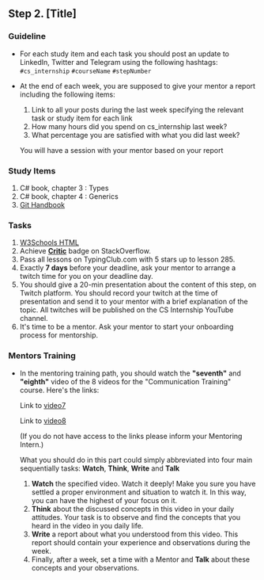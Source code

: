 ## Step 2. [Title]

### Guideline

- For each study item and each task you should post an update to LinkedIn, Twitter and Telegram using the following hashtags:
  `#cs_internship`
  `#courseName`
  `#stepNumber`

- At the end of each week, you are supposed to give your mentor a report including the following items:

  1. Link to all your posts during the last week specifying the relevant task or study item for each link
  2. How many hours did you spend on cs_internship last week?
  3. What percentage you are satisfied with what you did last week?

  You will have a session with your mentor based on your report

### Study Items <!-- omit in toc -->

1.  C# book, chapter 3 : Types
2.  C# book, chapter 4 : Generics
3.  [Git Handbook](https://guides.github.com/introduction/git-handbook/)

### Tasks <!-- omit in toc -->

1.  [W3Schools HTML](https://www.w3schools.com/html/default.asp)
2.  Achieve [**Critic**](https://stackoverflow.com/help/badges/7/critic) badge on StackOverflow.
3.  Pass all lessons on TypingClub.com with 5 stars up to lesson 285.
4.  Exactly **7 days** before your deadline, ask your mentor to arrange a twitch time for you on your deadline day.
5.  You should give a 20-min presentation about the content of this step, on Twitch platform. You should record your twitch at the time of presentation and send it to your mentor with a brief explanation of the topic. All twitches will be published on the CS Internship YouTube channel.
6.  It's time to be a mentor. Ask your mentor to start your onboarding process for mentorship.

### Mentors Training

- In the mentoring training path, you should watch the **"seventh"** and **"eighth"** video of the 8 videos for the "Communication Training" course.  Here's the links:

  Link to [video7](https://drive.google.com/file/d/167Io_enDD8FHxwt5LBc7YNXCzfIuRC8D/view?usp=sharing)

  Link to [video8](https://drive.google.com/file/d/1KcyLrVv_CBgSwF6kFpGSvQ9D5SjFT0Gt/view?usp=sharing)
  
  (If you do not have access to the links please inform your Mentoring Intern.)

  What you should do in this part could simply abbreviated into four main sequentially tasks: **Watch**, **Think**, **Write** and **Talk**
  1. **Watch** the specified video. Watch it deeply! Make you sure you have settled a proper environment and situation to watch it. In this way, you can have the highest of your focus on it.
  2. **Think** about the discussed concepts in this video in your daily attitudes. Your task is to observe and find the concepts that you heard in the video in you daily life.
  3. **Write** a report about what you understood from this video. This report should contain your experience and observations during the week.
  4. Finally, after a week, set a time with a Mentor and **Talk** about these concepts and your observations.
